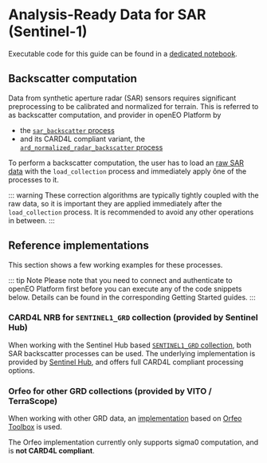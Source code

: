 # Analysis-Ready Data for SAR (Sentinel-1)

Executable code for this guide can be found in a [dedicated notebook](https://github.com/openEOPlatform/sample-notebooks/blob/main/openEO%20Platform%20-%20Radar%20ARD.ipynb).

## Backscatter computation

Data from synthetic aperture radar (SAR) sensors requires significant preprocessing to be calibrated and normalized for terrain.
This is referred to as backscatter computation, and provider in openEO Platform by
- the [`sar_backscatter` process](../../../processes/index.md#sar_backscatter) 
- and its CARD4L compliant variant, the
[`ard_normalized_radar_backscatter` process](../../../processes/index.md#ard_normalized_radar_backscatter)

To perform a backscatter computation, the user has to load an
[raw SAR data](/data-collections/?q=GRD) with the `load_collection` process
and immediately apply ône of the processes to it.

<CodeSwitcher>
<template v-slot:py>

```python
# Load the data. You have to specify a collection ID, spatial_extent and temporal_extent
datacube = connection.load_collection(...)
# Either apply
datacube = datacube.sar_backscatter()
# or 
datacube = datacube.ard_normalized_radar_backscatter()
```

For more details see the Python client documentation for the respective methods:
- [`DataCube.sar_backscatter`](https://open-eo.github.io/openeo-python-client/api.html#openeo.rest.datacube.DataCube.sar_backscatter)
- [`DataCube.ard_normalized_radar_backscatter`](https://open-eo.github.io/openeo-python-client/api.html#openeo.rest.datacube.DataCube.ard_normalized_radar_backscatter)

</template>

<template v-slot:js>

```js
// Load the data. You have to specify a collection ID, spatial_extent and temporal_extent
var builder = await connection.buildProcess();
var datacube = builder.load_collection(...);
// Either apply
datacube = builder.sar_backscatter(datacube);
// or 
datacube = builder.ard_normalized_radar_backscatter(datacube);
```

</template>
</CodeSwitcher>

::: warning
These correction algorithms are typically tightly coupled with the raw data,
so it is important they are applied immediately after the `load_collection` process.
It is recommended to avoid any other operations in between.
:::

## Reference implementations

This section shows a few working examples for these processes.

::: tip Note
Please note that you need to connect and authenticate to openEO Platform first before you
can execute any of the code snippets below.
Details can be found in the corresponding Getting Started guides.
:::


### CARD4L NRB for `SENTINEL1_GRD` collection (provided by Sentinel Hub)

When working with the Sentinel Hub based [`SENTINEL1_GRD` collection](/data-collections/?q=SENTINEL1_GRD), both SAR backscatter processes can be used.
The underlying implementation is provided by
[Sentinel Hub](https://docs.sentinel-hub.com/api/latest/data/sentinel-1-grd/#processing-options), and offers full CARD4L compliant processing options.

<CodeSwitcher>
<template v-slot:py>

```python
datacube = connection.load_collection(
    'SENTINEL1_GRD',
    spatial_extent = {'west': 2.59003, 'east': 2.8949, 'south': 51.069, 'north': 51.2206},
    temporal_extent = ['2019-10-10', '2019-10-10'],
    bands = ['VH','VV']
)
datacube = datacube.ard_normalized_radar_backscatter()
job = datacube.execute_batch(format = 'GTiff')
job.get_results().download_files("sar-nrb")
```

</template>

<template v-slot:js>

```js
var builder = await connection.buildProcess();
var datacube = builder.load_collection(
    'SENTINEL1_GRD',
    {west: 2.59003, east: 2.8949, south: 51.069, north: 51.2206},
    ['2019-10-10', '2019-10-10'],
    ['VH','VV']
);
datacube = builder.ard_normalized_radar_backscatter(datacube);
var result = builder.save_result(datacube, 'GTiff');
var job = await connection.createJob(result, 'Backscatter for Sentinel-1');
```

</template>
</CodeSwitcher>

### Orfeo for other GRD collections (provided by VITO / TerraScope)

When working with other GRD data, an [implementation](https://github.com/Open-EO/openeo-geopyspark-driver/blob/master/openeogeotrellis/collections/s1backscatter_orfeo.py) based on [Orfeo Toolbox](https://www.orfeo-toolbox.org/CookBook/Applications/app_SARCalibration.html) is used.

The Orfeo implementation currently only supports sigma0 computation, and is **not CARD4L compliant**.

